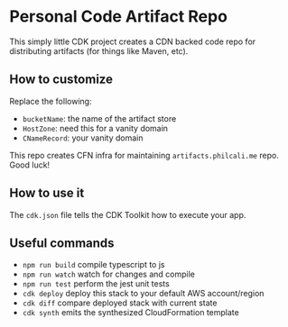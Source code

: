 # Personal Code Artifact Repo

This simply little CDK project creates a CDN backed code repo
for distributing artifacts (for things like Maven, etc).

## How to customize

Replace the following:

- `bucketName`: the name of the artifact store
- `HostZone`: need this for a vanity domain
- `CNameRecord`: your vanity domain

This repo creates CFN infra for maintaining `artifacts.philcali.me` repo.
Good luck!

## How to use it

The `cdk.json` file tells the CDK Toolkit how to execute your app.

## Useful commands

 * `npm run build`   compile typescript to js
 * `npm run watch`   watch for changes and compile
 * `npm run test`    perform the jest unit tests
 * `cdk deploy`      deploy this stack to your default AWS account/region
 * `cdk diff`        compare deployed stack with current state
 * `cdk synth`       emits the synthesized CloudFormation template
